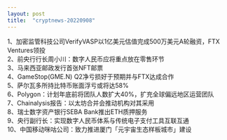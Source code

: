 ```yaml
---
layout: post
title:  "cryptnews-20220908"
---
```

1、加密监管科技公司VerifyVASP以1亿美元估值完成500万美元A轮融资，FTX Ventures领投  
2、前央行行长周小川：数字人民币应将重点放在零售环节  
3、马来西亚邮政发行首张NFT邮票  
4、GameStop(GME.N) Q2净亏损好于预期并与FTX达成合作  
5、萨尔瓦多所持比特币账面浮亏或将达58%  
6、Polygon：计划年底前将团队人数扩大40%，扩充全球偏远地区运营团队  
7、Chainalysis报告：以太坊合并会推动机构对其采用  
8、瑞士数字资产银行SEBA Bank推出ETH质押服务  
9、央行副行长：实现数字人民币体系与传统电子支付工具互联互通  
10、中国移动咪咕公司：致力推进厦门「元宇宙生态样板城市」建设  
